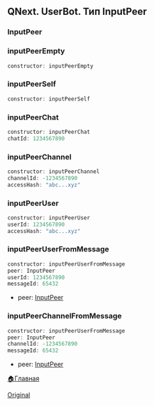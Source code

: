 ## QNext. UserBot. Тип InputPeer
### InputPeer
### inputPeerEmpty
```js 
constructor: inputPeerEmpty
```


### inputPeerSelf
```js 
constructor: inputPeerSelf
```


### inputPeerChat
```js 
constructor: inputPeerChat
chatId: 1234567890
```


### inputPeerChannel
```js 
constructor: inputPeerChannel
channelId: -1234567890
accessHash: "abc...xyz"
```


### inputPeerUser
```js 
constructor: inputPeerUser
userId: 1234567890
accessHash: "abc...xyz"
```


### inputPeerUserFromMessage
```js 
constructor: inputPeerUserFromMessage
peer: InputPeer
userId: 1234567890
messageId: 65432
```
* peer: [InputPeer](#inputpeer)


### inputPeerChannelFromMessage
```js 
constructor: inputPeerUserFromMessage
peer: InputPeer
channelId: -1234567890
messageId: 65432
```
* peer: [InputPeer](#inputpeer)



[🏠Главная](/docs-test/userbot)


  
[Original](https://telegra.ph/QNext-UserBot-InputPeer-09-03)
